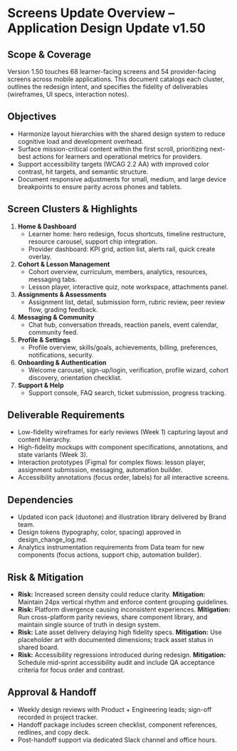# Screens Update Overview – Application Design Update v1.50

## Scope & Coverage
Version 1.50 touches 68 learner-facing screens and 54 provider-facing screens across mobile applications. This document catalogs each cluster, outlines the redesign intent, and specifies the fidelity of deliverables (wireframes, UI specs, interaction notes).

## Objectives
- Harmonize layout hierarchies with the shared design system to reduce cognitive load and development overhead.
- Surface mission-critical content within the first scroll, prioritizing next-best actions for learners and operational metrics for providers.
- Support accessibility targets (WCAG 2.2 AA) with improved color contrast, hit targets, and semantic structure.
- Document responsive adjustments for small, medium, and large device breakpoints to ensure parity across phones and tablets.

## Screen Clusters & Highlights
1. **Home & Dashboard**
   - Learner home: hero redesign, focus shortcuts, timeline restructure, resource carousel, support chip integration.
   - Provider dashboard: KPI grid, action list, alerts rail, quick create overlay.
2. **Cohort & Lesson Management**
   - Cohort overview, curriculum, members, analytics, resources, messaging tabs.
   - Lesson player, interactive quiz, note workspace, attachments panel.
3. **Assignments & Assessments**
   - Assignment list, detail, submission form, rubric review, peer review flow, grading feedback.
4. **Messaging & Community**
   - Chat hub, conversation threads, reaction panels, event calendar, community feed.
5. **Profile & Settings**
   - Profile overview, skills/goals, achievements, billing, preferences, notifications, security.
6. **Onboarding & Authentication**
   - Welcome carousel, sign-up/login, verification, profile wizard, cohort discovery, orientation checklist.
7. **Support & Help**
   - Support console, FAQ search, ticket submission, progress tracking.

## Deliverable Requirements
- Low-fidelity wireframes for early reviews (Week 1) capturing layout and content hierarchy.
- High-fidelity mockups with component specifications, annotations, and state variants (Week 3).
- Interaction prototypes (Figma) for complex flows: lesson player, assignment submission, messaging, automation builder.
- Accessibility annotations (focus order, labels) for all interactive screens.

## Dependencies
- Updated icon pack (duotone) and illustration library delivered by Brand team.
- Design tokens (typography, color, spacing) approved in design_change_log.md.
- Analytics instrumentation requirements from Data team for new components (focus actions, support chip, automation builder).

## Risk & Mitigation
- **Risk:** Increased screen density could reduce clarity. **Mitigation:** Maintain 24px vertical rhythm and enforce content grouping guidelines.
- **Risk:** Platform divergence causing inconsistent experiences. **Mitigation:** Run cross-platform parity reviews, share component library, and maintain single source of truth in design system.
- **Risk:** Late asset delivery delaying high fidelity specs. **Mitigation:** Use placeholder art with documented dimensions; track asset status in shared board.
- **Risk:** Accessibility regressions introduced during redesign. **Mitigation:** Schedule mid-sprint accessibility audit and include QA acceptance criteria for focus order and contrast.

## Approval & Handoff
- Weekly design reviews with Product + Engineering leads; sign-off recorded in project tracker.
- Handoff package includes screen checklist, component references, redlines, and copy deck.
- Post-handoff support via dedicated Slack channel and office hours.
